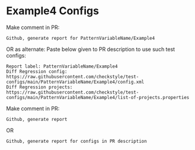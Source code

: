 # Example4 Configs
Make comment in PR:
```
Github, generate report for PatternVariableName/Example4
```
OR as alternate:
Paste below given to PR description to use such test configs:
```
Report label: PatternVariableName/Example4
Diff Regression config: https://raw.githubusercontent.com/checkstyle/test-configs/main/PatternVariableName/Example4/config.xml
Diff Regression projects: https://raw.githubusercontent.com/checkstyle/test-configs/main/PatternVariableName/Example4/list-of-projects.properties
```
Make comment in PR:
```
Github, generate report
```
OR
```
Github, generate report for configs in PR description
```
